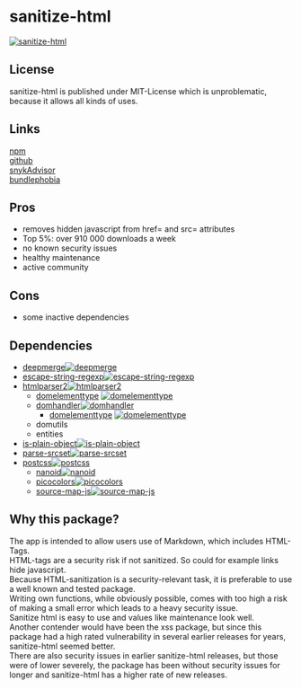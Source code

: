 # sanitize-html
[![sanitize-html](https://snyk.io/advisor/npm-package/sanitize-html/badge.svg)](https://snyk.io/advisor/npm-package/sanitize-html)

## License
sanitize-html is published under MIT-License which is unproblematic, because it allows all kinds of uses.

## Links
[npm](https://www.npmjs.com/package/sanitize-html) <br>
[github](https://github.com/apostrophecms/sanitize-html) <br>
[snykAdvisor](https://snyk.io/advisor/npm-package/sanitize-html) <br>
[bundlephobia](https://bundlephobia.com/package/sanitize-html@2.7.1) <br>

## Pros
* removes hidden javascript from href= and src= attributes
* Top 5%: over 910 000 downloads a week
* no known security issues
* healthy maintenance
* active community

## Cons
* some inactive dependencies

## Dependencies
* [deepmerge](https://snyk.io/advisor/npm-package/deepmerge)[![deepmerge](https://snyk.io/advisor/npm-package/deepmerge/badge.svg)](https://snyk.io/advisor/npm-package/deepmerge)
* [escape-string-regexp](https://snyk.io/advisor/npm-package/escape-string-regexp)[![escape-string-regexp](https://snyk.io/advisor/npm-package/escape-string-regexp/badge.svg)](https://snyk.io/advisor/npm-package/escape-string-regexp)
* [htmlparser2](https://snyk.io/advisor/npm-package/htmlparser2)[![htmlparser2](https://snyk.io/advisor/npm-package/htmlparser2/badge.svg)](https://snyk.io/advisor/npm-package/htmlparser2)
  * [domelementtype](https://snyk.io/advisor/npm-package/domelementtype) [![domelementtype](https://snyk.io/advisor/npm-package/domelementtype/badge.svg)](https://snyk.io/advisor/npm-package/domelementtype)
  * [domhandler](https://snyk.io/advisor/npm-package/domhandler)[![domhandler](https://snyk.io/advisor/npm-package/domhandler/badge.svg)](https://snyk.io/advisor/npm-package/domhandler)
    * [domelementtype](https://snyk.io/advisor/npm-package/domelementtype) [![domelementtype](https://snyk.io/advisor/npm-package/domelementtype/badge.svg)](https://snyk.io/advisor/npm-package/domelementtype)
  * domutils
  * entities
* [is-plain-object](https://snyk.io/advisor/npm-package/is-plain-object)[![is-plain-object](https://snyk.io/advisor/npm-package/is-plain-object/badge.svg)](https://snyk.io/advisor/npm-package/is-plain-object)
* [parse-srcset](https://snyk.io/advisor/npm-package/parse-srcset)[![parse-srcset](https://snyk.io/advisor/npm-package/parse-srcset/badge.svg)](https://snyk.io/advisor/npm-package/parse-srcset)
* [postcss](https://snyk.io/advisor/npm-package/postcss)[![postcss](https://snyk.io/advisor/npm-package/postcss/badge.svg)](https://snyk.io/advisor/npm-package/postcss)
    * [nanoid](https://snyk.io/advisor/npm-package/nanoid)[![nanoid](https://snyk.io/advisor/npm-package/nanoid/badge.svg)](https://snyk.io/advisor/npm-package/nanoid)
    * [picocolors](https://snyk.io/advisor/npm-package/picocolors)[![picocolors](https://snyk.io/advisor/npm-package/picocolors/badge.svg)](https://snyk.io/advisor/npm-package/picocolors)
    * [source-map-js](https://snyk.io/advisor/npm-package/source-map-js)[![source-map-js](https://snyk.io/advisor/npm-package/source-map-js/badge.svg)](https://snyk.io/advisor/npm-package/source-map-js)

## Why this package?
The app is intended to allow users use of Markdown, which includes HTML-Tags.<br>
HTML-tags are a security risk if not sanitized. So could for example links hide javascript. <br>
Because HTML-sanitization is a security-relevant task, it is preferable to use a well known and tested package.<br>
Writing own functions, while obviously possible, comes with too high a risk of making a small error which leads to a heavy security issue.<br>
Sanitize html is easy to use and values like maintenance look well. <br>
Another contender would have been the xss package, but since this package had a high rated vulnerability in several earlier releases for years, sanitize-html seemed better.<br>
There are also security issues in earlier sanitize-html releases, but those were of lower severely, the package has been without security issues for longer and sanitize-html has a higher rate of new releases.